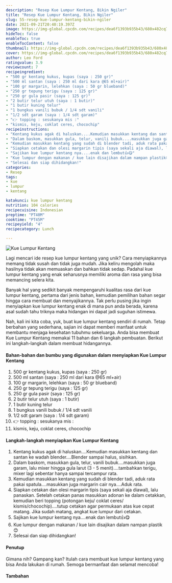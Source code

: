 ```yaml
---
description: "Resep Kue Lumpur Kentang, Bikin Ngiler"
title: "Resep Kue Lumpur Kentang, Bikin Ngiler"
slug: 55-resep-kue-lumpur-kentang-bikin-ngiler
date: 2021-09-21T20:40:19.397Z
image: https://img-global.cpcdn.com/recipes/dea6f1393b935b43/680x482cq70/kue-lumpur-kentang-foto-resep-utama.jpg
hideToc: false
enableToc: true
enableTocContent: false
thumbnail: https://img-global.cpcdn.com/recipes/dea6f1393b935b43/680x482cq70/kue-lumpur-kentang-foto-resep-utama.jpg
cover: https://img-global.cpcdn.com/recipes/dea6f1393b935b43/680x482cq70/kue-lumpur-kentang-foto-resep-utama.jpg
author: Leo Ford
ratingvalue: 3.9
reviewcount: 7
recipeingredient:
- "500 gr kentang kukus, kupas (saya : 250 gr)"
- "500 ml santan (saya : 250 ml dari kara @65 ml+air)"
- "100 gr margarin, lelehkan (saya : 50 gr blueband)"
- "250 gr tepung terigu (saya : 125 gr)"
- "250 gr gula pasir (saya : 125 gr)"
- "2 butir telur utuh (saya : 1 butir)"
- "1 butir kuning telur"
- "1 bungkus vanili bubuk / 1/4 sdt vanili"
- "1/2 sdt garam (saya : 1/4 sdt garam)"
- "👉 topping : sesukanya mis :"
- "kismis, keju, coklat ceres, chocochip"
recipeinstructions:
- "Kentang kukus agak di haluskan....Kemudian masukkan kentang dan santan ke wadah blender....Blender sampai halus, sisihkan."
- "Dalam baskom, masukkan gula, telur, vanili bubuk....masukkan juga garam, lalu mixer hingga gula larut (3 - 5 menit)....tambahkan terigu, mixer lagi sebentar hanya sampai tercampur rata."
- "Kemudian masukkan kentang yang sudah di blender tadi, aduk rata pakai spatula....masukkan juga margarin cair nya....Aduk rata."
- "Siapkan cetakan dan olesi margarin tipis (saya sekali aja diawal), lalu panaskan. Setelah cetakan panas masukkan adonan ke dalam cetakkan, kemudian beri topping (potongan keju/ coklat ceres/ kismis/chocochip)....tutup cetakan agar permukaan atas kue cepat matang. Jika sudah matang, angkat kue lumpur dari cetakan."
- "Sajikan kue lumpur kentang nya....enak dan lembut👍😋"
- "Kue lumpur dengan makanan / kue lain disajikan dalam nampan plastik😊"
- "Selesai dan siap dihidangkan!"
categories:
- Resep
tags:
- kue
- lumpur
- kentang

katakunci: kue lumpur kentang 
nutrition: 104 calories
recipecuisine: Indonesian
preptime: "PT40M"
cooktime: "PT45M"
recipeyield: "4"
recipecategory: Lunch

---
```



![Kue Lumpur Kentang](https://img-global.cpcdn.com/recipes/dea6f1393b935b43/680x482cq70/kue-lumpur-kentang-foto-resep-utama.jpg)

Lagi mencari ide resep kue lumpur kentang yang unik? Cara menyiapkannya memang tidak susah dan tidak juga mudah. Jika keliru mengolah maka hasilnya tidak akan memuaskan dan bahkan tidak sedap. Padahal kue lumpur kentang yang enak seharusnya memiliki aroma dan rasa yang bisa memancing selera kita.


Banyak hal yang sedikit banyak mempengaruhi kualitas rasa dari kue lumpur kentang, pertama dari jenis bahan, kemudian pemilihan bahan segar hingga cara membuat dan menyajikannya. Tak perlu pusing jika ingin menyiapkan kue lumpur kentang enak di mana pun anda berada, karena asal sudah tahu triknya maka hidangan ini dapat jadi suguhan istimewa.


Nah, kali ini kita coba, yuk, buat kue lumpur kentang sendiri di rumah. Tetap berbahan yang sederhana, sajian ini dapat memberi manfaat untuk membantu menjaga kesehatan tubuhmu sekeluarga. Anda bisa membuat Kue Lumpur Kentang memakai 11 bahan dan 6 langkah pembuatan. Berikut ini langkah-langkah dalam membuat hidangannya.

<!--inarticleads1-->

#### Bahan-bahan dan bumbu yang digunakan dalam menyiapkan Kue Lumpur Kentang

1. 500 gr kentang kukus, kupas (saya : 250 gr)
1. 500 ml santan (saya : 250 ml dari kara @65 ml+air)
1. 100 gr margarin, lelehkan (saya : 50 gr blueband)
1. 250 gr tepung terigu (saya : 125 gr)
1. 250 gr gula pasir (saya : 125 gr)
1. 2 butir telur utuh (saya : 1 butir)
1. 1 butir kuning telur
1. 1 bungkus vanili bubuk / 1/4 sdt vanili
1. 1/2 sdt garam (saya : 1/4 sdt garam)
1. 👉 topping : sesukanya mis :
1. kismis, keju, coklat ceres, chocochip

<!--inarticleads2-->

#### Langkah-langkah menyiapkan Kue Lumpur Kentang

1. Kentang kukus agak di haluskan....Kemudian masukkan kentang dan santan ke wadah blender....Blender sampai halus, sisihkan.
1. Dalam baskom, masukkan gula, telur, vanili bubuk....masukkan juga garam, lalu mixer hingga gula larut (3 - 5 menit)....tambahkan terigu, mixer lagi sebentar hanya sampai tercampur rata.
1. Kemudian masukkan kentang yang sudah di blender tadi, aduk rata pakai spatula....masukkan juga margarin cair nya....Aduk rata.
1. Siapkan cetakan dan olesi margarin tipis (saya sekali aja diawal), lalu panaskan. Setelah cetakan panas masukkan adonan ke dalam cetakkan, kemudian beri topping (potongan keju/ coklat ceres/ kismis/chocochip)....tutup cetakan agar permukaan atas kue cepat matang. Jika sudah matang, angkat kue lumpur dari cetakan.
1. Sajikan kue lumpur kentang nya....enak dan lembut👍😋
1. Kue lumpur dengan makanan / kue lain disajikan dalam nampan plastik😊
1. Selesai dan siap dihidangkan!

#### Penutup

Gimana nih? Gampang kan? Itulah cara membuat kue lumpur kentang yang bisa Anda lakukan di rumah. Semoga bermanfaat dan selamat mencoba!

#### Tambahan



